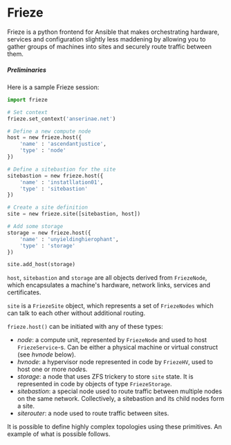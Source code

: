 Frieze
======

Frieze is a python frontend for Ansible that makes orchestrating hardware, services and configuration slightly less maddening by allowing you to gather groups of machines into sites and securely route traffic between them.

##### Preliminaries

Here is a sample Frieze session:

```python
import frieze

# Set context
frieze.set_context('anserinae.net')

# Define a new compute node
host = new frieze.host({
    'name' : 'ascendantjustice',
    'type' : 'node'
})

# Define a sitebastion for the site
sitebastion = new frieze.host({
    'name' : 'instatllation01',
    'type' : 'sitebastion'
})

# Create a site definition
site = new frieze.site([sitebastion, host])

# Add some storage
storage = new frieze.host({
    'name' : 'unyieldinghierophant',
    'type' : 'storage'
})

site.add_host(storage)
```

```host```, ```sitebastion``` and ```storage``` are all objects derived from ```FriezeNode```, which encapsulates a machine's hardware, network links, services and certificates.

```site``` is a ```FriezeSite``` object, which represents a set of ```FriezeNodes``` which can talk to each other without additional routing.

```frieze.host()``` can be initiated with any of these types:

* *node*: a compute unit, represented by ```FriezeNode``` and used to host ```FriezeService```-s. Can be either a physical machine or virtual construct (see *hvnode* below).
* *hvnode*: a hypervisor node represented in code by ```FriezeHV```, used to host one or more *node*s.
* *storage*: a node that uses ZFS trickery to store ```site``` state. It is represented in code by objects of type ```FriezeStorage```.
* *sitebastion*: a special node used to route traffic between multiple nodes on the same network. Collectively, a sitebastion and its child nodes form a site.
* *siterouter*: a node used to route traffic between sites.

It is possible to define highly complex topologies using these primitives. An example of what is possible follows.

